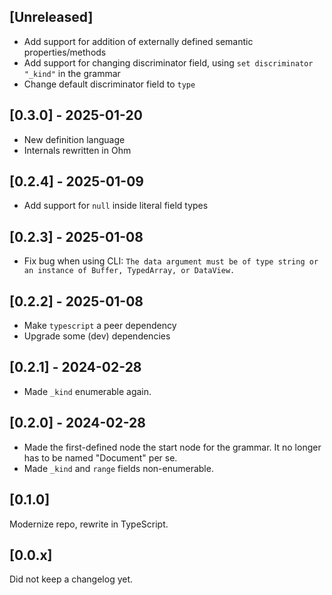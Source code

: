 ## [Unreleased]

- Add support for addition of externally defined semantic properties/methods
- Add support for changing discriminator field, using `set discriminator "_kind"` in the
  grammar
- Change default discriminator field to `type`

## [0.3.0] - 2025-01-20

- New definition language
- Internals rewritten in Ohm

## [0.2.4] - 2025-01-09

- Add support for `null` inside literal field types

## [0.2.3] - 2025-01-08

- Fix bug when using CLI:
  `The data argument must be of type string or an instance of Buffer, TypedArray, or DataView.`

## [0.2.2] - 2025-01-08

- Make `typescript` a peer dependency
- Upgrade some (dev) dependencies

## [0.2.1] - 2024-02-28

- Made `_kind` enumerable again.

## [0.2.0] - 2024-02-28

- Made the first-defined node the start node for the grammar. It no longer has to be named
  "Document" per se.
- Made `_kind` and `range` fields non-enumerable.

## [0.1.0]

Modernize repo, rewrite in TypeScript.

## [0.0.x]

Did not keep a changelog yet.
